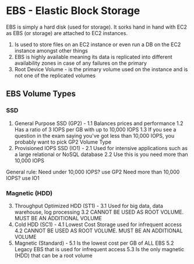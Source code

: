 # EBS - Elastic Block Storage

EBS is simply a hard disk (used for storage).
It sorks hand in hand with EC2 as EBS (or storage) are attached to EC2 instances.

1. Is used to store files on an EC2 instance or even run a DB on the EC2 instance amongst other things
2. EBS is highly available meaning its data is replicated into different availability zones in case of any failures on the primary
3. Root Device Volume - is the primary volume used on the instance and is not one of the replicated volumes

## EBS Volume Types

### SSD

1. General Purpose SSD (GP2) -
   1.1 Balances prices and performance
   1.2 Has a ratio of 3 IOPS per GB with up to 10,000 IOPS
   1.3 If you see a question in the exam saying you've got less than 10,000 IOPS, you probably want to pick GP2 Volume Type
2. Provisioned IOPS SSD (IO1) -
   2.1 Used for intensive applications such as a large relational or NoSQL database
   2.2 Use this is you need more than 10,000 IOPS

General rule:
Need under 10,000 IOPS? use GP2
Need more than 10,000 IOPS? use IO1

### Magnetic (HDD)

3. Throughput Optimized HDD (ST1) -
   3.1 Used for big data, data warehouse, log processing
   3.2 CANNOT BE USED AS ROOT VOLUME. MUST BE AN ADDITIONAL VOLUME
4. Cold HDD (SC1) -
   4.1 Lowest Cost Storage used for infrequent access
   4.2 CANNOT BE USED AS ROOT VOLUME. MUST BE AN ADDITIONAL VOLUME
5. Magnetic (Standard) -
   5.1 Is the lowest cost per GB of ALL EBS
   5.2 Legacy EBS that is used for infrequent access
   5.3 Is the only magnetic (HDD) that can be a root volume
